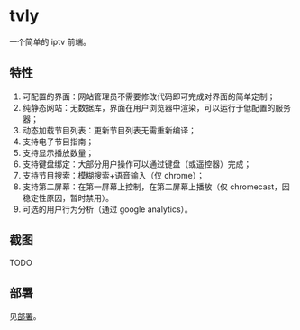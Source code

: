 # tvly

一个简单的 iptv 前端。

## 特性

1. 可配置的界面：网站管理员不需要修改代码即可完成对界面的简单定制；
2. 纯静态网站：无数据库，界面在用户浏览器中渲染，可以运行于低配置的服务器；
3. 动态加载节目列表：更新节目列表无需重新编译；
4. 支持电子节目指南；
5. 支持显示播放数量；
6. 支持键盘绑定：大部分用户操作可以通过键盘（或遥控器）完成；
7. 支持节目搜索：模糊搜索+语音输入（仅 chrome）；
8. 支持第二屏幕：在第一屏幕上控制，在第二屏幕上播放（仅 chromecast，因稳定性原因，暂时禁用）。
9. 可选的用户行为分析（通过 google analytics）。

## 截图

TODO

## 部署

见[部署](deloy.md)。
